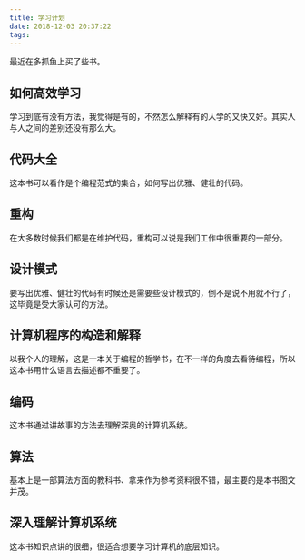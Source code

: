 ```yaml
---
title: 学习计划
date: 2018-12-03 20:37:22
tags:
---
```


最近在多抓鱼上买了些书。

## 如何高效学习

学习到底有没有方法，我觉得是有的，不然怎么解释有的人学的又快又好。其实人与人之间的差别还没有那么大。

## 代码大全

这本书可以看作是个编程范式的集合，如何写出优雅、健壮的代码。

## 重构

在大多数时候我们都是在维护代码，重构可以说是我们工作中很重要的一部分。

## 设计模式

要写出优雅、健壮的代码有时候还是需要些设计模式的，倒不是说不用就不行了，这毕竟是受大家认可的方法。

## 计算机程序的构造和解释

以我个人的理解，这是一本关于编程的哲学书，在不一样的角度去看待编程，所以这本书用什么语言去描述都不重要了。

## 编码

这本书通过讲故事的方法去理解深奥的计算机系统。

## 算法

基本上是一部算法方面的教科书、拿来作为参考资料很不错，最主要的是本书图文并茂。

## 深入理解计算机系统

这本书知识点讲的很细，很适合想要学习计算机的底层知识。
